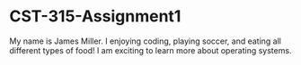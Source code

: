 # CST-315-Assignment1
My name is James Miller. I enjoying coding, playing soccer, and eating all different types of food! I am exciting to learn more about operating systems.
